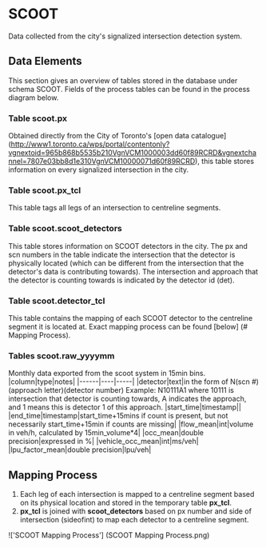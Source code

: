 # SCOOT
Data collected from the city's signalized intersection detection system.

## Data Elements
This section gives an overview of tables stored in the database under schema SCOOT. Fields of the process tables can be found in the process diagram below.
### **Table scoot.px**
Obtained directly from the City of Toronto's [open data catalogue] (http://www1.toronto.ca/wps/portal/contentonly?vgnextoid=965b868b5535b210VgnVCM1000003dd60f89RCRD&vgnextchannel=7807e03bb8d1e310VgnVCM10000071d60f89RCRD), this table stores information on every signalized intersection in the city. 
### **Table scoot.px_tcl**
This table tags all legs of an intersection to centreline segments. 
### **Table scoot.scoot_detectors**
This table stores information on SCOOT detectors in the city. The px and scn numbers in the table indicate the intersection that the detector is physically located (which can be different from the intersection that the detector's data is contributing towards). The intersection and approach that the detector is counting towards is indicated by the detector id (det).
### **Table scoot.detector_tcl**
This table contains the mapping of each SCOOT detector to the centreline segment it is located at. Exact mapping process can be found [below] (# Mapping Process).
### **Tables scoot.raw_yyyymm**
Monthly data exported from the scoot system in 15min bins.   
|column|type|notes|
|------|----|-----|
|detector|text|in the form of N(scn #)(approach letter)(detector number) Example: N10111A1 where 10111 is intersection that detector is counting towards, A indicates the approach, and 1 means this is detector 1 of this approach.
|start_time|timestamp||
|end_time|timestamp|start_time+15mins if count is present, but not necessarily start_time+15min if counts are missing|
|flow_mean|int|volume in veh/h, calculated by 15min_volume*4|
|occ_mean|double precision|expressed in %|
|vehicle_occ_mean|int|ms/veh|
|lpu_factor_mean|double precision|lpu/veh|  

## Mapping Process

1. Each leg of each intersection is mapped to a centreline segment based on its physical location and stored in the temporary table **px_tcl**.  
2. **px_tcl** is joined with **scoot_detectors** based on px number and side of intersection (sideofint) to map each detector to a centreline segment.

!['SCOOT Mapping Process'] (SCOOT Mapping Process.png)

